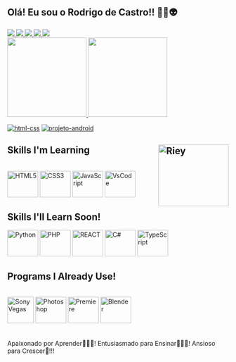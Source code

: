 ## Olá! Eu sou o Rodrigo de Castro!! 🖖🏽👽

<div>
   <a href="https://www.youtube.com/c/RodrigodeCastro_Oficial"target="_blank"><img src="https://img.shields.io/badge/YouTube-FF0000?style=for-the-badge&logo=youtube&logoColor=white" />
   <a href="https://www.instagram.com/rodrigodcastroficial/" target="_blank"><img src="https://img.shields.io/badge/Instagram-E4405F?style=for-the-badge&logo=instagram&logoColor=white" />
   <a href="https://www.facebook.com/rodrigo.castrosouza.1" target="_blank"><img src="https://img.shields.io/badge/Facebook-1877F2?style=for-the-badge&logo=facebook&logoColor=white" />
   <a href="https://github.com/srodrigodecastro" target="_blank"><img src="https://img.shields.io/badge/GitHub-100000?style=for-the-badge&logo=github&logoColor=white" />
   <a href="https://www.linkedin.com/in/rodrigo-castro-souza-39bb9a13b/" target="_blank"><img src="https://img.shields.io/badge/LinkedIn-0077B5?style=for-the-badge&logo=linkedin&logoColor=white" />

<br>     
     
<div>
  <a href="https://github.com/srodrigodecastro">
  <img height="180em" src="https://github-readme-stats.vercel.app/api?username=srodrigodecastro&show_icons=true&theme=tokyonight" />
  <img height="180em" src="https://github-readme-stats.vercel.app/api/top-langs/?username=srodrigodecastro&layout=compact)](https://github.com/srodrigodecastro/github-readme-stats" />
</div>
 
[![html-css](https://github-readme-stats.vercel.app/api/pin/?username=srodrigodecastro&repo=html-css)](https://github.com/srodrigodecastro/html-css)
[![projeto-android](https://github-readme-stats.vercel.app/api/pin/?username=srodrigodecastro&repo=projeto-android)](https://srodrigodecastro.github.io/projeto-android/)

## Skills I'm Learning <img align="right" alt="Riey" height=140 width=160 src="https://i.pinimg.com/originals/a1/89/af/a189af0a7ad5fe31b912c6f905e845fc.gif" />

<div style="display: inline_block"><br/>
  <img img_align="center" alt="HTML5" height="60" width="70" src="https://cdn.jsdelivr.net/gh/devicons/devicon/icons/html5/html5-original.svg" />
  <img img_align="center" alt="CSS3" height="60" width="70" src="https://cdn.jsdelivr.net/gh/devicons/devicon/icons/css3/css3-original.svg" />
  <img img_align="center" alt="JavaScript" height="60" width="70" src="https://cdn.jsdelivr.net/gh/devicons/devicon/icons/javascript/javascript-original.svg" />
  <img img_align="center" alt="VsCode" height="60" width="70" src="https://cdn.jsdelivr.net/gh/devicons/devicon/icons/vscode/vscode-original.svg" /> 
  </div>

## Skills I'll Learn Soon!

<div>  
  <img img_align="center" alt="Python" height="60" width="70" src="https://cdn.jsdelivr.net/gh/devicons/devicon/icons/python/python-original.svg" />
  <img img_align="center" alt="PHP" height="60" width="70" src="https://cdn.jsdelivr.net/gh/devicons/devicon/icons/php/php-original.svg" />
  <img img_align="center" alt="REACT" height="60" width="70" src="https://cdn.jsdelivr.net/gh/devicons/devicon/icons/react/react-original.svg" />
  <img img_align="center" alt="C#" height="60" width="70" src="https://cdn.jsdelivr.net/gh/devicons/devicon/icons/csharp/csharp-original.svg" />
  <img img_align="center" alt="TypeScript" height="60" width="70" src="https://cdn.jsdelivr.net/gh/devicons/devicon/icons/typescript/typescript-original.svg" />
</div>

  ## Programs I Already Use!

<div style="display: inline_block"><br/>
  <img img_align="center" alt="SonyVegas" height="60" width="60" src="https://upload.wikimedia.org/wikipedia/commons/3/39/Vegas_Pro_15.0.png" />
  <img img_align="center" alt="Photoshop" height="60" width="70" src="https://cdn.jsdelivr.net/gh/devicons/devicon/icons/photoshop/photoshop-plain.svg" />
  <img img_align="center" alt="Premiere" height="60" width="70" src="https://cdn.jsdelivr.net/gh/devicons/devicon/icons/premierepro/premierepro-original.svg" />
  <img img_align="center" alt="Blender" height="60" width="70" src="https://cdn.jsdelivr.net/gh/devicons/devicon/icons/blender/blender-original.svg" />
</div>
  
  <br>
  <br>
Apaixonado por Aprender👨🏽‍🎓! Entusiasmado para Ensinar👨🏾‍🏫! Ansioso para Crescer🌱!!!          
